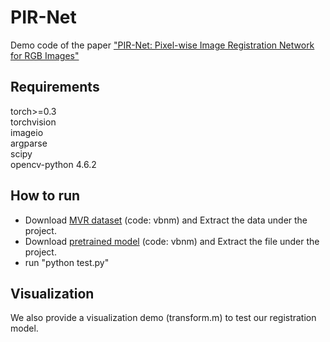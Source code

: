 # PIR-Net
Demo code of the paper ["PIR-Net: Pixel-wise Image Registration Network for RGB Images"](https://kns.cnki.net/kcms/detail/detail.aspx?dbcode=CAPJ&dbname=CAPJLAST&filename=BJHK20210130001&uniplatform=NZKPT&v=VPpzCYKdySObyMj5EuKWfL0MMwf0wL%25mmd2BPAwpxOxl%25mmd2FZaBhvMRgYsatG%25mmd2Fzibw3gK%25mmd2Bq6)
## Requirements
torch>=0.3  
torchvision  
imageio  
argparse  
scipy  
opencv-python 4.6.2
## How to run
* Download [MVR dataset](https://pan.baidu.com/s/1n3a5oFjSnm0vw-jHaOlm9A) (code: vbnm) and Extract the data under the project.  
* Download [pretrained model](https://pan.baidu.com/s/1ett_fyuSLVXe5C6UgUtGbQ) (code: vbnm) and Extract the file under the project.
* run "python test.py"
## Visualization
We also provide a visualization demo (transform.m) to test our registration model. 
